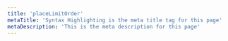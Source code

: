 ```yaml
---
title: 'placeLimitOrder'
metaTitle: 'Syntax Highlighting is the meta title tag for this page'
metaDescription: 'This is the meta description for this page'
---
```

